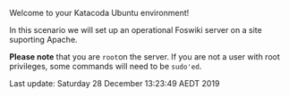 Welcome to your Katacoda Ubuntu environment!

In this scenario we will set up an operational Foswiki server on a site suporting Apache.

**Please note** that you are `root`on the server.
If you are not a user with root privileges, some commands will need to be `sudo'ed`.










Last update: Saturday 28 December  13:23:49 AEDT 2019
